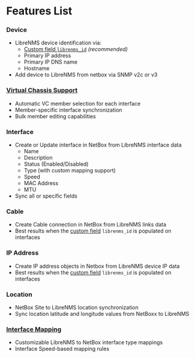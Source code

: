 # Features List

### Device

* LibreNMS device identification via:
  * [Custom field `librenms_id`](usage_tips/custom_field.md) _(recommended)_
  * Primary IP address
  * Primary IP DNS name
  * Hostname
* Add device to LibreNMS from netbox via SNMP v2c or v3

### [Virtual Chassis Support](usage_tips/virtual_chassis.md)

* Automatic VC member selection for each interface
* Member-specific interface synchronization
* Bulk member editing capabilities

### Interface

* Create or Update interface in NetBox from LibreNMS interface data
  * Name
  * Description
  * Status (Enabled/Disabled)
  * Type (with custom mapping support)
  * Speed
  * MAC Address
  * MTU
* Sync all or specific fields

### Cable

* Create Cable connection in NetBox from LibreNMS links data
* Best results when the [custom field](usage_tips/custom_field.md) `librenms_id` is populated on interfaces

### IP Address

* Create IP address objects in Netbox from LibreNMS device IP data
* Best results when the [custom field](usage_tips/custom_field.md) `librenms_id` is populated on interfaces

### Location

* NetBox Site to LibreNMS location synchronization
* Sync location latitude and longitude values from NetBoxx to LibreNMS

### [Interface Mapping](usage_tips/interface_mappings.md)

* Customizable LibreNMS to NetBox interface type mappings
* Interface Speed-based mapping rules
